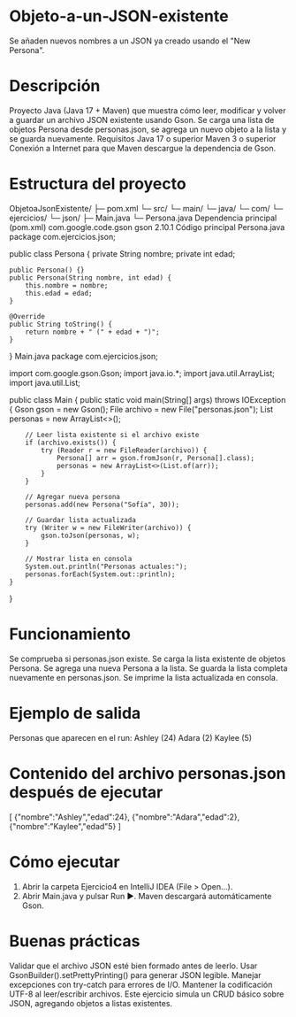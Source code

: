 # Objeto-a-un-JSON-existente
Se añaden nuevos nombres a un JSON ya creado usando el "New Persona".

#  Descripción
Proyecto Java (Java 17 + Maven) que muestra cómo leer, modificar y volver a guardar un archivo JSON existente usando Gson. Se carga una lista de objetos Persona desde personas.json, se agrega un nuevo objeto a la lista y se guarda nuevamente.
Requisitos
Java 17 o superior
Maven 3 o superior
Conexión a Internet para que Maven descargue la dependencia de Gson.


#  Estructura del proyecto
ObjetoaJsonExistente/
 ├─ pom.xml
 └─ src/
     └─ main/
         └─ java/
             └─ com/
                 └─ ejercicios/
                     └─ json/
                         ├─ Main.java
                         └─ Persona.java
Dependencia principal (pom.xml)
<dependency>
    <groupId>com.google.code.gson</groupId>
    <artifactId>gson</artifactId>
    <version>2.10.1</version>
</dependency>
Código principal
Persona.java
package com.ejercicios.json;

public class Persona {
    private String nombre;
    private int edad;

    public Persona() {}
    public Persona(String nombre, int edad) {
        this.nombre = nombre;
        this.edad = edad;
    }

    @Override
    public String toString() {
        return nombre + " (" + edad + ")";
    }
}
Main.java
package com.ejercicios.json;

import com.google.gson.Gson;
import java.io.*;
import java.util.ArrayList;
import java.util.List;

public class Main {
    public static void main(String[] args) throws IOException {
        Gson gson = new Gson();
        File archivo = new File("personas.json");
        List<Persona> personas = new ArrayList<>();

        // Leer lista existente si el archivo existe
        if (archivo.exists()) {
            try (Reader r = new FileReader(archivo)) {
                Persona[] arr = gson.fromJson(r, Persona[].class);
                personas = new ArrayList<>(List.of(arr));
            }
        }

        // Agregar nueva persona
        personas.add(new Persona("Sofía", 30));

        // Guardar lista actualizada
        try (Writer w = new FileWriter(archivo)) {
            gson.toJson(personas, w);
        }

        // Mostrar lista en consola
        System.out.println("Personas actuales:");
        personas.forEach(System.out::println);
    }
}
#  Funcionamiento
Se comprueba si personas.json existe.
Se carga la lista existente de objetos Persona.
Se agrega una nueva Persona a la lista.
Se guarda la lista completa nuevamente en personas.json.
Se imprime la lista actualizada en consola.


#  Ejemplo de salida
Personas que aparecen en el run:
Ashley (24)
Adara (2)
Kaylee (5)

#  Contenido del archivo personas.json después de ejecutar
[
  {"nombre":"Ashley","edad":24},
  {"nombre":"Adara","edad":2},
  {"nombre":"Kaylee","edad"5}
]

#  Cómo ejecutar
1.  Abrir la carpeta Ejercicio4 en IntelliJ IDEA (File > Open…).
2.  Abrir Main.java y pulsar Run ▶️. Maven descargará automáticamente Gson.
   
#  Buenas prácticas
Validar que el archivo JSON esté bien formado antes de leerlo.
Usar GsonBuilder().setPrettyPrinting() para generar JSON legible.
Manejar excepciones con try-catch para errores de I/O.
Mantener la codificación UTF-8 al leer/escribir archivos.
Este ejercicio simula un CRUD básico sobre JSON, agregando objetos a listas existentes.
